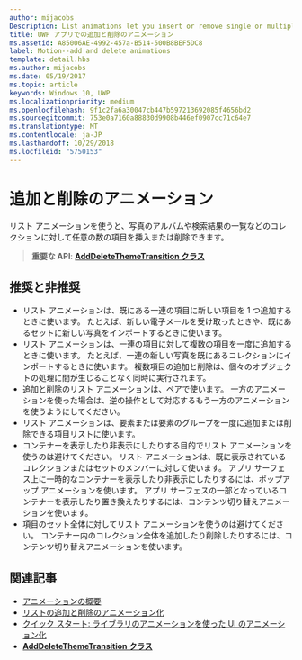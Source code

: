 ```yaml
---
author: mijacobs
Description: List animations let you insert or remove single or multiple items from a collection, such as a photo album or a list of search results.
title: UWP アプリでの追加と削除のアニメーション
ms.assetid: A85006AE-4992-457a-B514-500B8BEF5DC8
label: Motion--add and delete animations
template: detail.hbs
ms.author: mijacobs
ms.date: 05/19/2017
ms.topic: article
keywords: Windows 10, UWP
ms.localizationpriority: medium
ms.openlocfilehash: 9f1c2fa6a30047cb447b597213692085f4656bd2
ms.sourcegitcommit: 753e0a7160a88830d9908b446ef0907cc71c64e7
ms.translationtype: MT
ms.contentlocale: ja-JP
ms.lasthandoff: 10/29/2018
ms.locfileid: "5750153"
---
```

# <a name="add-and-delete-animations"></a>追加と削除のアニメーション



リスト アニメーションを使うと、写真のアルバムや検索結果の一覧などのコレクションに対して任意の数の項目を挿入または削除できます。

> **重要な API**: [**AddDeleteThemeTransition クラス**](https://msdn.microsoft.com/library/windows/apps/br243048)


## <a name="dos-and-donts"></a>推奨と非推奨


-   リスト アニメーションは、既にある一連の項目に新しい項目を 1 つ追加するときに使います。 たとえば、新しい電子メールを受け取ったときや、既にあるセットに新しい写真をインポートするときに使います。
-   リスト アニメーションは、一連の項目に対して複数の項目を一度に追加するときに使います。 たとえば、一連の新しい写真を既にあるコレクションにインポートするときに使います。 複数項目の追加と削除は、個々のオブジェクトの処理に間が生じることなく同時に実行されます。
-   追加と削除のリスト アニメーションは、ペアで使います。 一方のアニメーションを使った場合は、逆の操作として対応するもう一方のアニメーションを使うようにしてください。
-   リスト アニメーションは、要素または要素のグループを一度に追加または削除できる項目リストに使います。
-   コンテナーを表示したり非表示にしたりする目的でリスト アニメーションを使うのは避けてください。 リスト アニメーションは、既に表示されているコレクションまたはセットのメンバーに対して使います。 アプリ サーフェス上に一時的なコンテナーを表示したり非表示にしたりするには、ポップアップ アニメーションを使います。 アプリ サーフェスの一部となっているコンテナーを表示したり置き換えたりするには、コンテンツ切り替えアニメーションを使います。
-   項目のセット全体に対してリスト アニメーションを使うのは避けてください。 コンテナー内のコレクション全体を追加したり削除したりするには、コンテンツ切り替えアニメーションを使います。



## <a name="related-articles"></a>関連記事

* [アニメーションの概要](https://msdn.microsoft.com/library/windows/apps/mt187350)
* [リストの追加と削除のアニメーション化](https://msdn.microsoft.com/library/windows/apps/xaml/jj649430)
* [クイック スタート: ライブラリのアニメーションを使った UI のアニメーション化](https://msdn.microsoft.com/library/windows/apps/xaml/hh452703)
* [**AddDeleteThemeTransition クラス**](https://msdn.microsoft.com/library/windows/apps/br243048)

 

 




